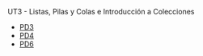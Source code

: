 UT3 - Listas, Pilas y Colas e Introducción a Colecciones

- [PD3](./PD3/README.md)
- [PD4](./PD4/README.md)
- [PD6](./PD6/README.md)